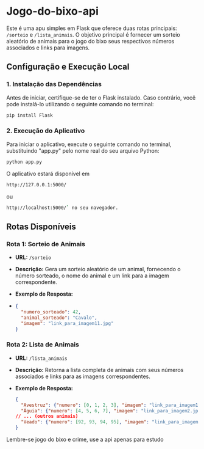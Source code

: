 # Jogo-do-bixo-api

Este é uma apu simples em Flask que oferece duas rotas principais: `/sorteio` e `/lista_animais`. O objetivo principal é fornecer um sorteio aleatório de animais para o jogo do bixo seus respectivos números associados e links para imagens.

## Configuração e Execução Local

### 1. Instalação das Dependências

Antes de iniciar, certifique-se de ter o Flask instalado. Caso contrário, você pode instalá-lo utilizando o seguinte comando no terminal:
```bash
pip install Flask
```

### 2. Execução do Aplicativo

Para iniciar o aplicativo, execute o seguinte comando no terminal, substituindo "app.py" pelo nome real do seu arquivo Python:
```bash
python app.py
```

O aplicativo estará disponível em 
```bash
http://127.0.0.1:5000/
```
ou

```bash
http://localhost:5000/` no seu navegador.
```

## Rotas Disponíveis

### Rota 1: Sorteio de Animais

- **URL:** `/sorteio`

- **Descrição:** Gera um sorteio aleatório de um animal, fornecendo o número sorteado, o nome do animal e um link para a imagem correspondente.

- **Exemplo de Resposta:**
- 
  ```json
  {
    "numero_sorteado": 42,
    "animal_sorteado": "Cavalo",
    "imagem": "link_para_imagem11.jpg"
  }
  ```

### Rota 2: Lista de Animais

- **URL:** `/lista_animais`

- **Descrição:** Retorna a lista completa de animais com seus números associados e links para as imagens correspondentes.

- **Exemplo de Resposta:**
  ```json
  {
    "Avestruz": {"numero": [0, 1, 2, 3], "imagem": "link_para_imagem1.jpg"},
    "Águia": {"numero": [4, 5, 6, 7], "imagem": "link_para_imagem2.jpg"},
  // ... (outros animais)
    "Veado": {"numero": [92, 93, 94, 95], "imagem": "link_para_imagem24.jpg"}
  }
  ```

Lembre-se jogo do bixo e crime, use a api apenas para estudo
